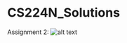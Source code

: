 # CS224N_Solutions

Assignment 2:
![alt text](https://github.com/[rahul0906]/[CS224N_Solutions]/blob/[branch]/image.jpg?raw=true)
